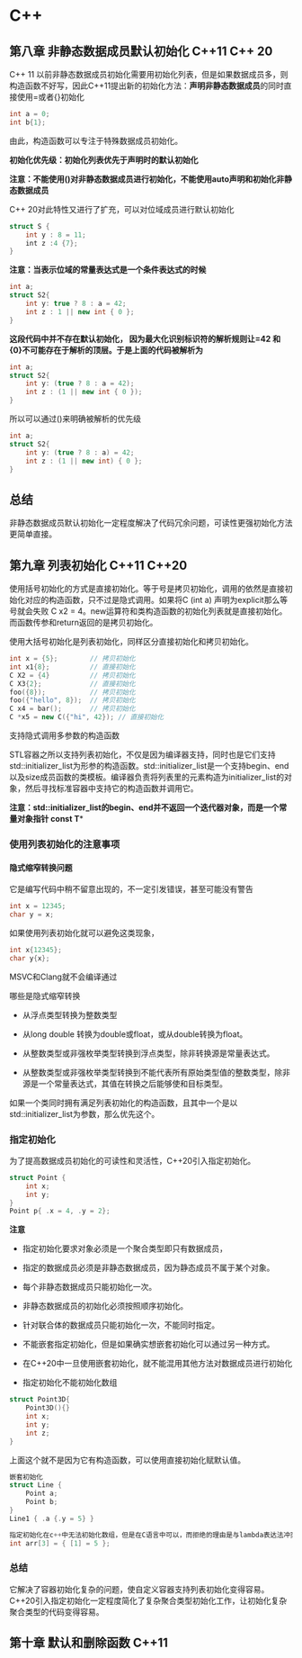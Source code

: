 # C++

## 第八章 非静态数据成员默认初始化 C++11 C++ 20

C++ 11 以前非静态数据成员初始化需要用初始化列表，但是如果数据成员多，则构造函数不好写，因此C++11提出新的初始化方法：**声明非静态数据成员**的同时直接使用=或者{}初始化

```cpp
int a = 0;
int b{1};
```

由此，构造函数可以专注于特殊数据成员初始化。

**初始化优先级：初始化列表优先于声明时的默认初始化**

**注意：不能使用()对非静态数据成员进行初始化，不能使用auto声明和初始化非静态数据成员**

C++ 20对此特性又进行了扩充，可以对位域成员进行默认初始化

```cpp
struct S {
    int y : 8 = 11;
    int z :4 {7};
}
```

**注意：当表示位域的常量表达式是一个条件表达式的时候**

```cpp
int a;
struct S2{
    int y: true ? 8 : a = 42;
    int z : 1 || new int { 0 };
}    
```

**这段代码中并不存在默认初始化， 因为最大化识别标识符的解析规则让=42 和 {0}不可能存在于解析的顶层。于是上面的代码被解析为**

```cpp
int a;
struct S2{
    int y: (true ? 8 : a = 42);
    int z : (1 || new int { 0 });
}    
```

所以可以通过()来明确被解析的优先级

```cpp
int a;
struct S2{
    int y: (true ? 8 : a) = 42;
    int z : (1 || new int) { 0 };
}    
```

## 总结

非静态数据成员默认初始化一定程度解决了代码冗余问题，可读性更强初始化方法更简单直接。

## 第九章 列表初始化 C++11 C++20

使用括号初始化的方式是直接初始化。等于号是拷贝初始化，调用的依然是直接初始化对应的构造函数，只不过是隐式调用。如果将C (int a) 声明为explicit那么等号就会失败 C x2 = 4。new运算符和类构造函数的初始化列表就是直接初始化。而函数传参和return返回的是拷贝初始化。

使用大括号初始化是列表初始化，同样区分直接初始化和拷贝初始化。

```cpp
int x = {5};        // 拷贝初始化
int x1{8};          // 直接初始化
C X2 = {4}          // 拷贝初始化
C X3{2};            // 直接初始化
foo({8});           // 拷贝初始化
foo({"hello", 8});  // 拷贝初始化
C x4 = bar();       // 拷贝初始化
C *x5 = new C({"hi", 42}); // 直接初始化
```

支持隐式调用多参数的构造函数

STL容器之所以支持列表初始化，不仅是因为编译器支持，同时也是它们支持std::initializer_list为形参的构造函数。std::initializer_list是一个支持begin、end以及size成员函数的类模板。编译器负责将列表里的元素构造为initializer_list的对象，然后寻找标准容器中支持它的构造函数并调用它。

**注意：std::initializer_list的begin、end并不返回一个迭代器对象，而是一个常量对象指针 const T***

### 使用列表初始化的注意事项

#### 隐式缩窄转换问题

它是编写代码中稍不留意出现的，不一定引发错误，甚至可能没有警告

```cpp
int x = 12345;
char y = x;
```

如果使用列表初始化就可以避免这类现象，

```cpp
int x{12345};
char y{x};
```

MSVC和Clang就不会编译通过

哪些是隐式缩窄转换

- 从浮点类型转换为整数类型

- 从long double 转换为double或float，或从double转换为float。

- 从整数类型或非强枚举类型转换到浮点类型，除非转换源是常量表达式。

- 从整数类型或非强枚举类型转换到不能代表所有原始类型值的整数类型，除非源是一个常量表达式，其值在转换之后能够使和目标类型。

如果一个类同时拥有满足列表初始化的构造函数，且其中一个是以std::initializer_list为参数，那么优先这个。

### 指定初始化

为了提高数据成员初始化的可读性和灵活性，C++20引入指定初始化。

```cpp
struct Point {
    int x;
    int y;
}
Point p{ .x = 4, .y = 2};
```

**注意**

- 指定初始化要求对象必须是一个聚合类型即只有数据成员，

- 指定的数据成员必须是非静态数据成员，因为静态成员不属于某个对象。

- 每个非静态数据成员只能初始化一次。

- 非静态数据成员的初始化必须按照顺序初始化。

- 针对联合体的数据成员只能初始化一次，不能同时指定。

- 不能嵌套指定初始化，但是如果确实想嵌套初始化可以通过另一种方式。

- 在C++20中一旦使用嵌套初始化，就不能混用其他方法对数据成员进行初始化

- 指定初始化不能初始化数组

```cpp
struct Point3D{
    Point3D(){}
    int x;
    int y;
    int z;
}
```

上面这个就不是因为它有构造函数，可以使用直接初始化赋默认值。

```cpp
嵌套初始化
struct Line {
    Point a;
    Point b;
}
Line1 { .a {.y = 5} }
```

```cpp
指定初始化在c++中无法初始化数组，但是在C语言中可以，而拒绝的理由是与lambda表达法冲突了
int arr[3] = { [1] = 5 };
```

### 总结

它解决了容器初始化复杂的问题，使自定义容器支持列表初始化变得容易。C++20引入指定初始化一定程度简化了复杂聚合类型初始化工作，让初始化复杂聚合类型的代码变得容易。

## 第十章 默认和删除函数 C++11
